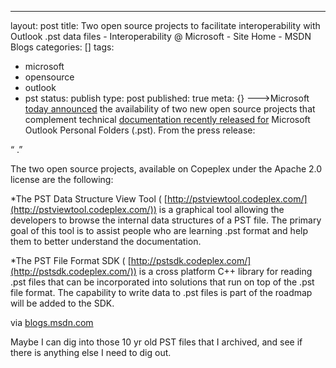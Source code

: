 ---
layout: post
title: Two open source projects to facilitate interoperability with Outlook .pst data
  files - Interoperability @ Microsoft - Site Home - MSDN Blogs
categories: []
tags:
- microsoft
- opensource
- outlook
- pst
status: publish
type: post
published: true
meta: {}
--->Microsoft 
[today announced](http://www.microsoft.com/presspass/press/2010/may10/05-24PSTToolsPR.mspx) the availability of two new open source projects that complement technical 
[documentation recently released for](http://blogs.msdn.com/interoperability/archive/2010/02/19/New-Office-Documentation-Now-Publicly-Available.aspx) Microsoft Outlook Personal Folders (.pst). From the press release:

“
.”

The two open source projects, available on Copeplex under the Apache 2.0 license are the following:

*The PST Data Structure View Tool (
[http://pstviewtool.codeplex.com/](http://pstviewtool.codeplex.com/)) is a graphical tool allowing the developers to browse the internal data structures of a PST file. The primary goal of this tool is to assist people who are learning .pst format and help them to better understand the documentation.


*The PST File Format SDK (
[http://pstsdk.codeplex.com/](http://pstsdk.codeplex.com/)) is a cross platform C++ library for reading .pst files that can be incorporated into solutions that run on top of the .pst file format. The capability to write data to .pst files is part of the roadmap will be added to the SDK.



via 
[blogs.msdn.com](http://blogs.msdn.com/b/interoperability/archive/2010/05/24/two-open-source-projects-to-facilitate-interoperability-with-outlook-pst-data-files.aspx)
    
Maybe I can dig into those 10 yr old PST files that I archived, and see if there is anything else I need to dig out.
